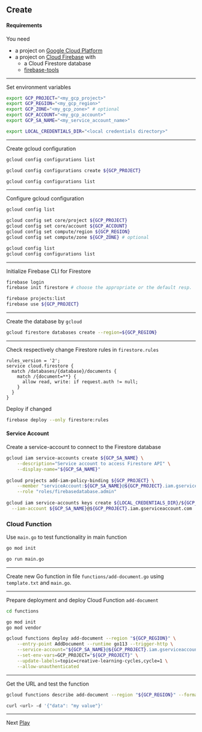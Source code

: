 ## Create

#### Requirements

You need 

- a project on [Google Cloud Platform](https://console.cloud.google.com/) 
- a project on [Cloud Firebase](https://console.firebase.google.com/) with 
    - a Cloud Firestore database 
    - [firebase-tools](https://firebase.google.com/docs/cli)
---

Set environment variables

```bash
export GCP_PROJECT="<my_gcp_project>"
export GCP_REGION="<my_gcp_region>"
export GCP_ZONE="<my_gcp_zone>" # optional
export GCP_ACCOUNT="<my_gcp_account>"
export GCP_SA_NAME="<my_service_account_name>"

export LOCAL_CREDENTIALS_DIR="<local credentials directory>"
```
---

Create gcloud configuration
```bash
gcloud config configurations list

gcloud config configurations create ${GCP_PROJECT}

gcloud config configurations list
```
---

Configure gcloud configuration
```bash
gcloud config list

gcloud config set core/project ${GCP_PROJECT}
gcloud config set core/account ${GCP_ACCOUNT}
gcloud config set compute/region ${GCP_REGION}
gcloud config set compute/zone ${GCP_ZONE} # optional

gcloud config list
gcloud config configurations list
```
---

Initialize Firebase CLI for Firestore
```bash
firebase login
firebase init firestore # choose the appropriate or the default resp.

firebase projects:list
firebase use ${GCP_PROJECT}
```

---

Create the database by `gcloud`
```bash
gcloud firestore databases create --region=${GCP_REGION}
```

---

Check respectively change Firestore rules in `firestore.rules`
```text
rules_version = '2';
service cloud.firestore {
  match /databases/{database}/documents {
    match /{document=**} {
      allow read, write: if request.auth != null;
    }
  }
}
```

Deploy if changed
```bash
firebase deploy --only firestore:rules
```


#### Service Account

Create a service-account to connect to the Firestore database
```bash
gcloud iam service-accounts create ${GCP_SA_NAME} \
    --description="Service account to access Firestore API" \
    --display-name="${GCP_SA_NAME}"
    
gcloud projects add-iam-policy-binding ${GCP_PROJECT} \
    --member "serviceAccount:${GCP_SA_NAME}@${GCP_PROJECT}.iam.gserviceaccount.com" \
    --role "roles/firebasedatabase.admin"    
      
gcloud iam service-accounts keys create ${LOCAL_CREDENTIALS_DIR}/${GCP_PROJECT}-${GCP_SA_NAME}.json \
  --iam-account ${GCP_SA_NAME}@${GCP_PROJECT}.iam.gserviceaccount.com
```

### Cloud Function

Use `main.go` to test functionality in main function

```bash
go mod init

go run main.go
```

---

Create new Go function in file `functions/add-document.go` using `template.txt` and `main.go`.

---

Prepare deployment and deploy Cloud Function `add-document`

```bash
cd functions

go mod init
go mod vendor
```

```bash
gcloud functions deploy add-document --region "${GCP_REGION}" \
    --entry-point AddDocument --runtime go113 --trigger-http \
    --service-account="${GCP_SA_NAME}@${GCP_PROJECT}.iam.gserviceaccount.com" \
    --set-env-vars=GCP_PROJECT="${GCP_PROJECT}" \
    --update-labels=topic=creative-learning-cycles,cycle=1 \
    --allow-unauthenticated 
```

---

Get the URL and test the function

```bash
gcloud functions describe add-document --region "${GCP_REGION}" --format='value(httpsTrigger.url)'

curl <url> -d '{"data": "my value"}'

```

---

Next [Play](../3_Play/README.md#play)





